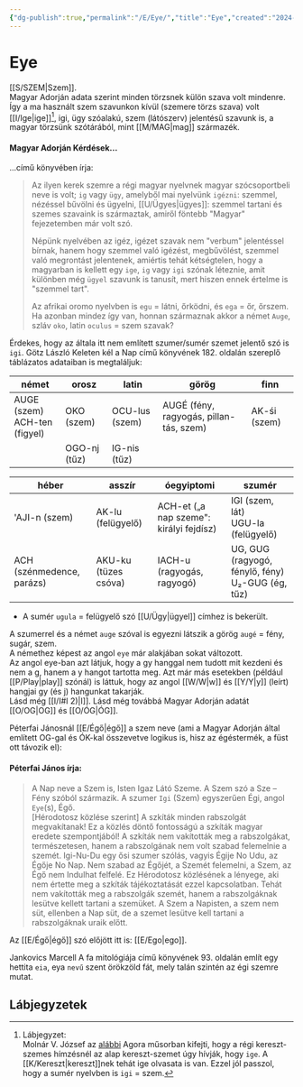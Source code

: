 ```yaml
---
{"dg-publish":true,"permalink":"/E/Eye/","title":"Eye","created":"2024-05-03T11:33","updated":"2025-04-04T22:53"}
---
```



# Eye

[[S/SZEM\|Szem]].  
Magyar Adorján adata szerint minden törzsnek külön szava volt mindenre. Így a ma használt szem szavunkon kívül (szemere törzs szava) volt [[I/Ige\|ige]][^1], igi, ügy szóalakú, szem (látószerv) jelentésű szavunk is, a magyar törzsünk szótárából, mint [[M/MAG\|mag]] származék.  

#### Magyar Adorján Kérdések...  

...című könyvében írja:  
> Az ilyen kerek szemre a régi magyar nyelvnek magyar szócsoportbeli neve is volt; `ig` vagy `ügy`, amelyből mai nyelvünk `igézni`: szemmel, nézéssel bűvölni és ügyelni, [[U/Ügyes\|ügyes]]: szemmel tartani és szemes szavaink is származtak, amiről föntebb "Magyar" fejezetemben már volt szó.  
>
> Népünk nyelvében az igéz, igézet szavak nem "verbum" jelentéssel bírnak, hanem hogy szemmel való igézést, megbűvölést, szemmel való megrontást jelentenek, amiértis tehát kétségtelen, hogy a magyarban is kellett egy `ige`, `ig` vagy `igi` szónak léteznie, amit különben még `ügyel` szavunk is tanusít, mert hiszen ennek értelme is "szemmel tart".  
>
> Az afrikai oromo nyelvben is `egu` = látni, őrködni, és `ega` = őr, őrszem. Ha azonban mindez így van, honnan származnak akkor a német `Auge`, szláv `oko`, latin `oculus` = szem szavak?  

Érdekes, hogy az általa itt nem említett szumer/sumér szemet jelentő szó is `igi`. Götz László Keleten kél a Nap című könyvének 182. oldalán szereplő táblázatos adataiban is megtaláljuk:  

| német                           | orosz        | latin          | görög                                   | finn         |
| ------------------------------- | ------------ | -------------- | --------------------------------------- | ------------ |
| AUGE (szem)<br>ACH-ten (figyel) | OKO (szem)   | OCU-lus (szem) | AUGÉ (fény, ragyogás, pillan-tás, szem) | AK-śi (szem) |
|                                 | OGO-nj (tűz) | IG-nis (tűz)   |                                         |              |

| héber                     | asszír               | óegyiptomi                              | szumér                                              |
| ------------------------- | -------------------- | --------------------------------------- | --------------------------------------------------- |
| 'AJI-n (szem)             | AK-lu (felügyelő)    | ACH-et („a nap szeme": királyi fejdísz) | IGI (szem, lát)<br>UGU-la (felügyelő)               |
| ACH (szénmedence, parázs) | AKU-ku (tüzes csóva) | IACH-u (ragyogás, ragyogó)              | UG, GUG (ragyogó, fénylő, fény)<br>U₂-GUG (ég, tűz) |
- A sumér `ugula` = felügyelő szó [[U/Ügy\|ügyel]] címhez is bekerült.

A szumerrel és a német `auge` szóval is egyezni látszik a görög `augé` = fény, sugár, szem.  
A némethez képest az angol `eye` már alakjában sokat változott.  
Az angol eye-ban azt látjuk, hogy a gy hanggal nem tudott mit kezdeni és nem a g, hanem a y hangot tartotta meg. Azt már más esetekben (például [[P/Play\|play]] szónál) is láttuk, hogy az angol [[W/W\|w]] és [[Y/Y\|y]] (leírt) hangjai gy (és j) hangunkat takarják.  
Lásd még [[I/I#I 2)\|I]]. Lásd még továbbá Magyar Adorján adatát [[O/OG\|OG]] és [[O/ÓG\|ÓG]].  

Péterfai Jánosnál [[E/Égő\|égő]] a szem neve (ami a Magyar Adorján által említett OG-gal és ÓK-kal összevetve logikus is, hisz az égéstermék, a füst ott távozik el):  

#### Péterfai János írja:

> A Nap neve a Szem is, Isten Igaz Látó Szeme. A Szem szó a Sze – Fény szóból származik. A szumer `Igi` (Szem) egyszerűen Égi, angol `Eye`(s), Égő.  
> \[Hérodotosz közlése szerint\] A szkíták minden rabszolgát megvakítanak! Ez a közlés döntő fontosságú a szkíták magyar eredete szempontjából! A szkíták nem vakították meg a rabszolgákat, természetesen, hanem a rabszolgának nem volt szabad felemelnie a szemét. Igi-Nu-Du egy ősi szumer szólás, vagyis Égije No Udu, az Égője No Nap. Nem szabad az Égőjét, a Szemét felemelni, a Szem, az Égő nem Indulhat felfelé. Ez Hérodotosz közlésének a lényege, aki nem értette meg a szkíták tájékoztatását ezzel kapcsolatban. Tehát nem vakították meg a rabszolgák szemét, hanem a rabszolgáknak lesütve kellett tartani a szemüket. A Szem a Napisten, a szem nem süt, ellenben a Nap süt, de a szemet lesütve kell tartani a rabszolgáknak uraik előtt.  

Az [[E/Égő\|égő]] szó előjött itt is: [[E/Ego\|ego]].  

Jankovics Marcell A fa mitológiája című könyvének 93. oldalán említ egy hettita `eia`, eya `nevű` szent örökzöld fát, mely talán szintén az égi szemre mutat.  

## Lábjegyzetek

[^1]: Lábjegyzet:  
Molnár V. József az [alábbi](https://youtu.be/8qsdm5hf6nE) Agora műsorban kifejti, hogy a régi kereszt-szemes hímzésnél az alap kereszt-szemet úgy hívják, hogy `ige`. A [[K/Kereszt\|kereszt]]nek tehát ige olvasata is van. Ezzel jól passzol, hogy a sumér nyelvben is `igi` = szem.  